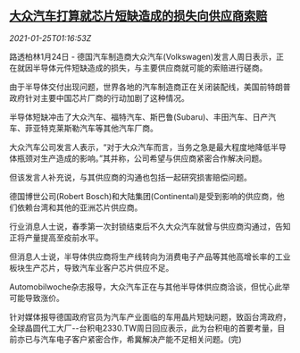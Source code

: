 <!--1611537795000-->
[大众汽车打算就芯片短缺造成的损失向供应商索赔](https://cn.reuters.com/article/vw-chip-car-production-0125-idCNKBS29U041)
------

<div><i>2021-01-25T01:16:53Z</i></div><p>路透柏林1月24日 - 德国汽车制造商大众汽车(Volkswagen)发言人周日表示，正在就因半导体元件短缺造成的损失，与主要供应商就可能的索赔进行磋商。</p><p>由于半导体交付出现问题，世界各地的汽车制造商正在关闭装配线，美国前特朗普政府针对主要中国芯片厂商的行动加剧了这种情况。</p><p>半导体短缺冲击了大众汽车、福特汽车、斯巴鲁(Subaru)、丰田汽车、日产汽车、菲亚特克莱斯勒汽车等其他汽车厂商。</p><p>大众汽车公司发言人表示，“对于大众汽车而言，当务之急是最大程度地降低半导体瓶颈对生产造成的影响。”其并称，公司希望与供应商紧密合作解决问题。</p><p>但该发言人补充说，与其供应商的沟通也包括一起研究损害赔偿问题。</p><p>德国博世公司(Robert Bosch)和大陆集团(Continental)是受到影响的供应商，他们依赖台湾和其他的亚洲芯片供应商。</p><p>行业消息人士说，春季第一次封锁结束后不久大众汽车就曾与供应商沟通过，告知正将产量提高至疫前水平。</p><p>但消息人士说，半导体供应商将生产线转向为消费电子产品等其他高增长率的工业板块生产芯片，导致汽车业客户芯片供应不足。</p><p>Automobilwoche杂志报导，大众汽车正在与其他半导体供应商洽谈，但忧心此举可能导致涨价。</p><p>针对媒体报导德国政府官员为汽车产业面临的车用晶片短缺问题，致函台湾政府，全球晶圆代工大厂--台积电2330.TW周日回应表示，此为台积电的首要考量，目前亦已与汽车电子客户紧密合作，希冀解决产能不足相关问题。(完)</p>

